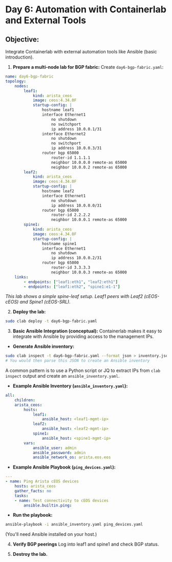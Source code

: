 # Day 6: Automation with Containerlab and External Tools

## **Objective:** 
Integrate Containerlab with external automation tools like Ansible (basic introduction).

1.  **Prepare a multi-node lab for BGP fabric:**
Create `day6-bgp-fabric.yaml`:

```yaml
name: day6-bgp-fabric
topology:
    nodes:
        leaf1:
            kind: arista_ceos
            image: ceos:4.34.0F
            startup-config: |
                hostname leaf1
                interface Ethernet1
                    no shutdown
                    no switchport
                    ip address 10.0.0.1/31
                interface Ethernet2
                    no shutdown
                    no switchport
                    ip address 10.0.0.3/31
                router bgp 65000
                    router-id 1.1.1.1
                    neighbor 10.0.0.0 remote-as 65000
                    neighbor 10.0.0.2 remote-as 65000
        leaf2:
            kind: arista_ceos
            image: ceos:4.34.0F
            startup-config: |
                hostname leaf2
                interface Ethernet1
                    no shutdown
                    ip address 10.0.0.0/31
                router bgp 65000
                    router-id 2.2.2.2
                    neighbor 10.0.0.1 remote-as 65000
        spine1:
            kind: arista_ceos
            image: ceos:4.34.0F
            startup-config: |
                hostname spine1
                interface Ethernet1
                    no shutdown
                    ip address 10.0.0.2/31
                router bgp 65000
                    router-id 3.3.3.3
                    neighbor 10.0.0.3 remote-as 65000
    links:
        - endpoints: ["leaf1:eth1", "leaf2:eth1"]
        - endpoints: ["leaf1:eth2", "spine1:e1-1"]
```

*This lab shows a simple spine-leaf setup. Leaf1 peers with Leaf2 (cEOS-cEOS) and Spine1 (cEOS-SRL).*

2.  **Deploy the lab:**

```bash
sudo clab deploy -t day6-bgp-fabric.yaml
```

3.  **Basic Ansible Integration (conceptual):**
Containerlab makes it easy to integrate with Ansible by providing access to the management IPs.

* **Generate Ansible inventory:**

```bash
sudo clab inspect -t day6-bgp-fabric.yaml --format json > inventory.json
# You would then parse this JSON to create an Ansible inventory
```

A common pattern is to use a Python script or JQ to extract IPs from `clab inspect` output and create an `ansible_inventory.yaml`.

* **Example Ansible Inventory (`ansible_inventory.yaml`):**

```yaml
all:
    children:
    arista_ceos:
        hosts:
            leaf1:
                ansible_host: <leaf1-mgmt-ip>
            leaf2:
                ansible_host: <leaf2-mgmt-ip>
            spine1:
                ansible_host: <spine1-mgmt-ip>
        vars:
            ansible_user: admin
            ansible_password: admin
            ansible_network_os: arista.eos.eos
```

* **Example Ansible Playbook (`ping_devices.yaml`):**

```yaml
---
- name: Ping Arista cEOS devices
    hosts: arista_ceos
    gather_facts: no
    tasks:
    - name: Test connectivity to cEOS devices
        ansible.builtin.ping:

```

* **Run the playbook:**

```bash
ansible-playbook -i ansible_inventory.yaml ping_devices.yaml
```

(You'll need Ansible installed on your host.)

4.  **Verify BGP peerings**
    Log into leaf1 and spine1 and check BGP status.

5.  **Destroy the lab.**


